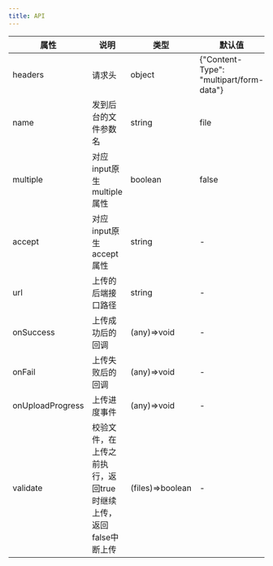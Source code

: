 ```yaml
---    
title: API
---
```

| 属性 | 说明 | 类型 | 默认值 |
| --- | --- | --- | --- |
| headers | 请求头 | object | {"Content-Type": "multipart/form-data"} |
| name | 发到后台的文件参数名 | string | file |
| multiple | 对应input原生multiple属性 | boolean | false |
| accept | 对应input原生accept属性 | string | - |
| url | 上传的后端接口路径 | string | - | 
| onSuccess | 上传成功后的回调 | (any)=>void | - | 
| onFail | 上传失败后的回调 | (any)=>void | - |
| onUploadProgress | 上传进度事件 | (any)=>void | - |
| validate | 校验文件，在上传之前执行，返回true时继续上传，返回false中断上传 | (files)=>boolean | - |
